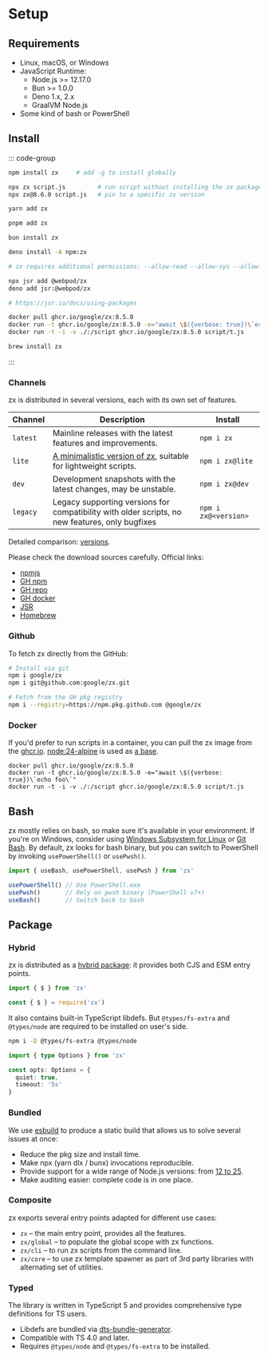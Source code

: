 # Setup

## Requirements
* Linux, macOS, or Windows
* JavaScript Runtime:
  * Node.js >= 12.17.0
  * Bun >= 1.0.0
  * Deno 1.x, 2.x
  * GraalVM Node.js
* Some kind of bash or PowerShell

## Install

::: code-group

```bash [npm]
npm install zx     # add -g to install globally
```

```bash [npx]
npx zx script.js         # run script without installing the zx package
npx zx@8.6.0 script.js   # pin to a specific zx version
```

```bash [yarn]
yarn add zx
```

```bash [pnpm]
pnpm add zx
```

```bash [bun]
bun install zx
```

```bash [deno]
deno install -A npm:zx

# zx requires additional permissions: --allow-read --allow-sys --allow-env --allow-run
```

```bash [jsr]
npx jsr add @webpod/zx
deno add jsr:@webpod/zx

# https://jsr.io/docs/using-packages
```

```bash [docker]
docker pull ghcr.io/google/zx:8.5.0
docker run -t ghcr.io/google/zx:8.5.0 -e="await \$({verbose: true})\`echo foo\`"
docker run -t -i -v ./:/script ghcr.io/google/zx:8.5.0 script/t.js
```

```bash [brew]
brew install zx
```

:::

### Channels

zx is distributed in several versions, each with its own set of features.

| Channel  | Description                                                                                  | Install              |
|----------|----------------------------------------------------------------------------------------------|----------------------|
| `latest` | Mainline releases with the latest features and improvements.                                 | `npm i zx`           |
| `lite`   | [A minimalistic version of zx](./lite), suitable for lightweight scripts.                    | `npm i zx@lite`      |
| `dev`    | Development snapshots with the latest changes, may be unstable.                              | `npm i zx@dev`       |
| `legacy` | Legacy supporting versions for compatibility with older scripts, no new features, only bugfixes | `npm i zx@<version>` |

Detailed comparison: [versions](./versions).

Please check the download sources carefully. Official links:

* [npmjs](https://www.npmjs.com/package/zx)
* [GH npm](https://github.com/google/zx/pkgs/npm/zx)
* [GH repo](https://github.com/google/zx)
* [GH docker](https://github.com/google/zx/pkgs/container/zx)
* [JSR](https://jsr.io/@webpod/zx)
* [Homebrew](https://github.com/Homebrew/homebrew-core/blob/master/Formula/z/zx.rb)

### Github
To fetch zx directly from the GitHub:
```bash
# Install via git
npm i google/zx
npm i git@github.com:google/zx.git

# Fetch from the GH pkg registry
npm i --registry=https://npm.pkg.github.com @google/zx
```

### Docker
If you'd prefer to run scripts in a container, you can pull the zx image from the [ghcr.io](https://ghcr.io).
[node:24-alpine](https://hub.docker.com/_/node) is used as [a base](https://github.com/google/zx/blob/main/dcr/Dockerfile).

```shell
docker pull ghcr.io/google/zx:8.5.0
docker run -t ghcr.io/google/zx:8.5.0 -e="await \$({verbose: true})\`echo foo\`"
docker run -t -i -v ./:/script ghcr.io/google/zx:8.5.0 script/t.js
```

## Bash

zx mostly relies on bash, so make sure it's available in your environment. If you're on Windows, consider using [Windows Subsystem for Linux](https://docs.microsoft.com/en-us/windows/wsl/install) or [Git Bash](https://git-scm.com/downloads).
By default, zx looks for bash binary, but you can switch to PowerShell by invoking `usePowerShell()` or `usePwsh()`.

```js
import { useBash, usePowerShell, usePwsh } from 'zx'

usePowerShell() // Use PowerShell.exe
usePwsh()       // Rely on pwsh binary (PowerShell v7+)
useBash()       // Switch back to bash
```

## Package

### Hybrid
zx is distributed as a [hybrid package](https://2ality.com/2019/10/hybrid-npm-packages.html): it provides both CJS and ESM entry points.

```js
import { $ } from 'zx'

const { $ } = require('zx')
```

It also contains built-in TypeScript libdefs. But `@types/fs-extra` and `@types/node` are required to be installed on user's side.

```bash
npm i -D @types/fs-extra @types/node
```

```ts
import { type Options } from 'zx'

const opts: Options = {
  quiet: true,
  timeout: '5s'
}
```

### Bundled

We use [esbuild](https://dev.to/antongolub/how-and-why-do-we-bundle-zx-1ca6) to produce a static build that allows us to solve several issues at once:
* Reduce the pkg size and install time.
* Make npx (yarn dlx / bunx) invocations reproducible.
* Provide support for a wide range of Node.js versions: from [12 to 25](https://github.com/google/zx/blob/61d03329349770d90fda3c9e26f7ef09f869a096/.github/workflows/test.yml#L195).
* Make auditing easier: complete code is in one place.

### Composite

zx exports several entry points adapted for different use cases:
* `zx` – the main entry point, provides all the features.
* `zx/global` – to populate the global scope with zx functions.
* `zx/cli` – to run zx scripts from the command line.
* `zx/core` – to use zx template spawner as part of 3rd party libraries with alternating set of utilities.

### Typed
The library is written in TypeScript 5 and provides comprehensive type definitions for TS users.
* Libdefs are bundled via [dts-bundle-generator](https://github.com/timocov/dts-bundle-generator).
* Compatible with TS 4.0 and later.
* Requires `@types/node` and `@types/fs-extra` to be installed.
